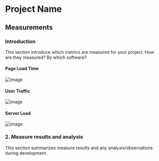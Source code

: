# Project Name
## Measurements
### Introduction
This section introduce which metrics are measured for your project. How are they measured? By which software?
#### Page Load Time​
![image](https://github.com/SE-TINF22B6/time2shine/assets/49996344/a5680c23-3b90-4cf1-810d-98476f96eaee)

#### User Traffic
![image](https://github.com/SE-TINF22B6/time2shine/assets/49996344/e928f2df-7803-4973-be2c-a8c3daf2ace7)

#### Server Load
![image](https://github.com/SE-TINF22B6/time2shine/assets/49996344/27b441a2-2cde-4566-9db1-5e1466192d94)


### 2. Measure results and analysis
This section summarizes measure results and any analysis/observations during development.
